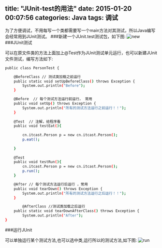 title: "JUnit-test的用法"
date: 2015-01-20 00:07:56
categories: Java
tags: 调试
---
为了方便调试，不用每写一个类都需要写一个main方法对其测试，所以Java编写会经常用到JUnit测试。
###新建一个JUnit.test测试包，如下图:
![new](https://github.com/huaqianlee/blog-file/blob/master/image/blognewjunit.png)
###JUnit测试

可以在原文件类的方法上面加上@Test作为JUnit测试单元运行，也可以新建JUnit文件测试，编写方法如下:
```bash
public class PersonTest {

	@BeforeClass // 测试类加载之前运行
	public static void setUpBeforeClass() throws Exception {
		System.out.println("Before");
	}

	@Before  // 每个测试方法运行前运行， 常用
	public void setUp() throws Exception {
		System.out.println("所有的测试方法运行之前运行！！");
	}
	
	@Test  // 注解，给程序看
	public void testEat(){
		
		cn.itcast.Person p = new cn.itcast.Person();
		p.eat();
		
	}
	
	@Test
	public void testRun(){
		cn.itcast.Person p = new cn.itcast.Person();
		p.run();
	}

	@After // 每个测试方法运行后运行 ，常用
	public void tearDown() throws Exception {
		System.out.println("所有的测试方法运行之后运行！！");
	}

    	@AfterClass //测试类加载之后运行
	public static void tearDownAfterClass() throws Exception {
		System.out.println("After");
}
```

###运行JUnit

可以单独运行某个测试方法,也可以选中类,运行所以的测试方法,如下图:
![run](https://github.com/huaqianlee/blog-file/blob/master/image/blogrunjunit.png)





















